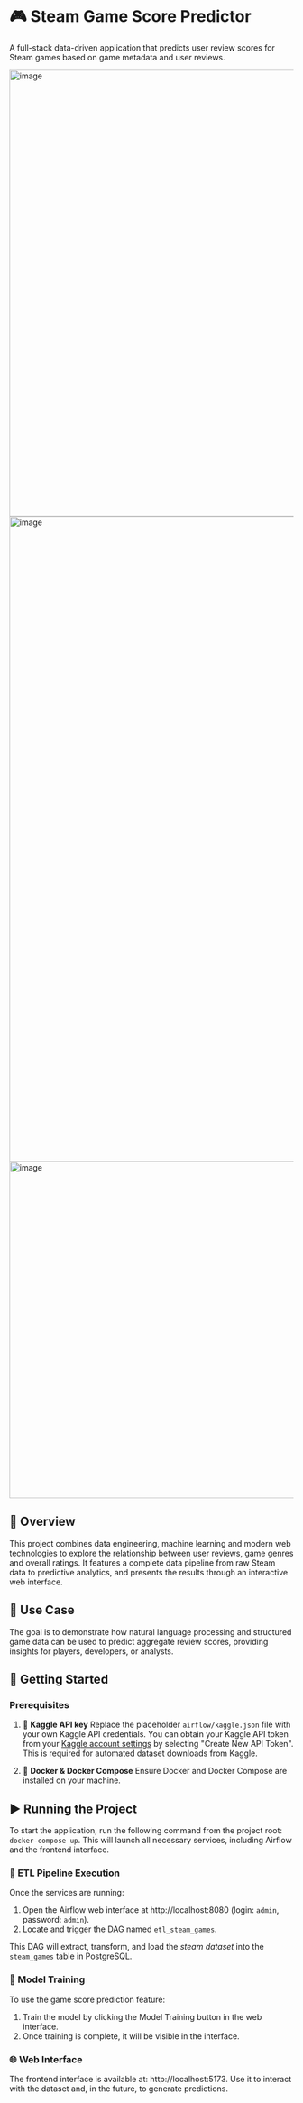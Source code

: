 # 🎮 Steam Game Score Predictor

A full-stack data-driven application that predicts user review scores for Steam games based on game metadata and user reviews.

<img width="1237" height="792" alt="image" src="https://github.com/user-attachments/assets/2675c9ef-b623-4220-ad16-8d919213ab65" />
<img width="1463" height="1145" alt="image" src="https://github.com/user-attachments/assets/c6dc70fc-6782-49fc-abaf-539df18c534f" />
<img width="1276" height="597" alt="image" src="https://github.com/user-attachments/assets/7bd0e0c3-6f65-4c96-901d-7cd9bc296bf3" />


## 🧠 Overview

This project combines data engineering, machine learning and modern web technologies to explore the relationship between user reviews, game genres and overall ratings. It features a complete data pipeline from raw Steam data to predictive analytics, and presents the results through an interactive web interface.

## 🎯 Use Case

The goal is to demonstrate how natural language processing and structured game data can be used to predict aggregate review scores, providing insights for players, developers, or analysts.

## 🚀 Getting Started

### Prerequisites

1. 🔑 **Kaggle API key**
    Replace the placeholder `airflow/kaggle.json` file with your own Kaggle API credentials. You can obtain your Kaggle API token from your [Kaggle account settings](https://www.kaggle.com/settings) by selecting "Create New API Token". This is required for automated dataset downloads from Kaggle.

2. 🐳 **Docker & Docker Compose**
    Ensure Docker and Docker Compose are installed on your machine.

## ▶️ Running the Project

To start the application, run the following command from the project root: `docker-compose up`. This will launch all necessary services, including Airflow and the frontend interface.

### 🔄 ETL Pipeline Execution

Once the services are running: 

1. Open the Airflow web interface at http://localhost:8080 (login: `admin`, password: `admin`).
2. Locate and trigger the DAG named `etl_steam_games`.

This DAG will extract, transform, and load the *steam dataset* into the `steam_games` table in PostgreSQL.

### 🧪 Model Training 

To use the game score prediction feature:

1. Train the model by clicking the Model Training button in the web interface.
2. Once training is complete, it will be visible in the interface.

### 🌐 Web Interface

The frontend interface is available at: http://localhost:5173. Use it to interact with the dataset and, in the future, to generate predictions.
